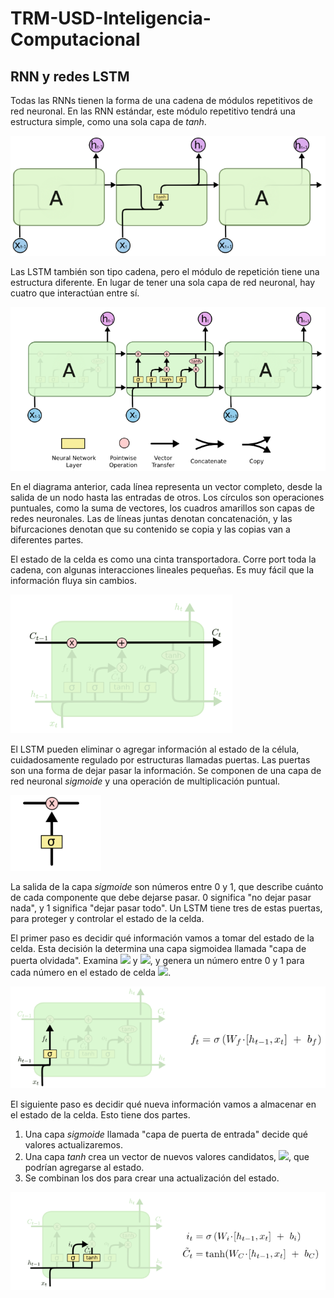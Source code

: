 # TRM-USD-Inteligencia-Computacional

## RNN y redes LSTM

Todas las RNNs tienen la forma de una cadena de módulos repetitivos de red neuronal. En las RNN estándar, este módulo repetitivo tendrá una estructura simple, como una sola capa de *tanh*.

![](images/LSTM.jpg)

Las LSTM también son tipo cadena, pero el módulo de repetición tiene una estructura diferente. En lugar de tener una sola capa de red neuronal, hay cuatro que interactúan entre sí.

![](images/LSTM.png)

En el diagrama anterior, cada línea representa un vector completo, desde la salida de un nodo hasta las entradas de otros. Los círculos son operaciones puntuales, como la suma de vectores, los cuadros amarillos son capas de redes neuronales. Las de líneas juntas denotan concatenación, y las bifurcaciones denotan que su contenido se copia y las copias van a diferentes partes.

El estado de la celda es como una cinta transportadora. Corre port toda la cadena, con algunas interacciones lineales pequeñas. Es muy fácil que la información fluya sin cambios.


![](images/StatusCell.png)

El LSTM pueden eliminar o agregar información al estado de la célula, cuidadosamente regulado por estructuras llamadas puertas. Las puertas son una forma de dejar pasar la información. Se componen de una capa de red neuronal *sigmoide* y una operación de multiplicación puntual.

![](images/gate.png)

La salida de la capa *sigmoide* son números entre 0 y 1, que describe cuánto de cada componente que debe dejarse pasar. 0 significa "no dejar pasar nada", y 1 significa "dejar pasar todo". Un LSTM tiene tres de estas puertas, para proteger y controlar el estado de la celda.

El primer paso es decidir qué información vamos a tomar del estado de la celda. Esta decisión la determina una capa sigmoidea llamada "capa de puerta olvidada". Examina <img src="https://render.githubusercontent.com/render/math?math=h_t-1"> y <img src="https://render.githubusercontent.com/render/math?math=x_t">, y genera un número entre 0 y 1 para cada número en el estado de celda <img src="https://render.githubusercontent.com/render/math?math=C_t-1">.

![](images/FirstStep.png)

El siguiente paso es decidir qué nueva información vamos a almacenar en el estado de la celda. Esto tiene dos partes. 

1. Una capa *sigmoide* llamada "capa de puerta de entrada" decide qué valores actualizaremos. 
2. Una capa *tanh* crea un vector de nuevos valores candidatos, <img src="https://render.githubusercontent.com/render/math?math=\hat{C}_t">, que podrían agregarse al estado. 
3. Se combinan los dos para crear una actualización del estado.

![](images/SecStep.png)




